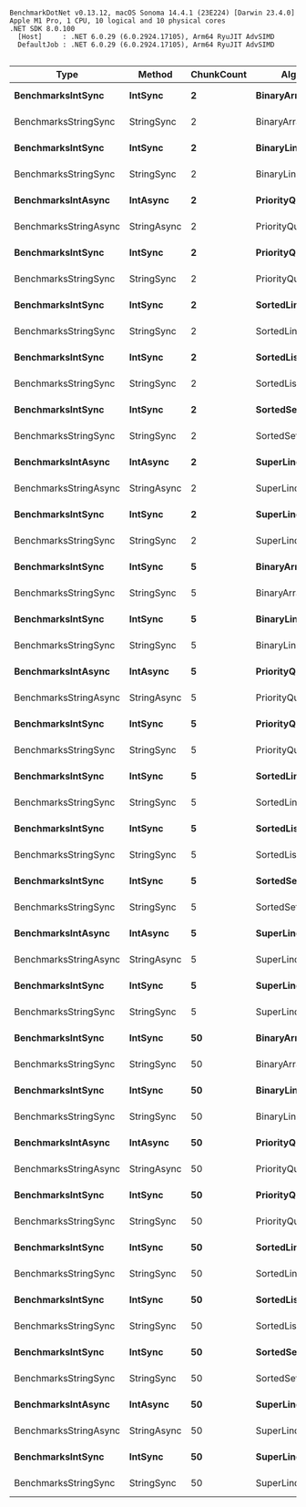 ```

BenchmarkDotNet v0.13.12, macOS Sonoma 14.4.1 (23E224) [Darwin 23.4.0]
Apple M1 Pro, 1 CPU, 10 logical and 10 physical cores
.NET SDK 8.0.100
  [Host]     : .NET 6.0.29 (6.0.2924.17105), Arm64 RyuJIT AdvSIMD
  DefaultJob : .NET 6.0.29 (6.0.2924.17105), Arm64 RyuJIT AdvSIMD


```
| Type                  | Method      | ChunkCount | Algorithm           | Mean       | Error     | StdDev    |
|---------------------- |------------ |----------- |-------------------- |-----------:|----------:|----------:|
| **BenchmarksIntSync**     | **IntSync**     | **2**          | **BinaryArray_Sync**    |   **6.321 ms** | **0.0075 ms** | **0.0063 ms** |
| BenchmarksStringSync  | StringSync  | 2          | BinaryArray_Sync    |  19.960 ms | 0.0346 ms | 0.0323 ms |
| **BenchmarksIntSync**     | **IntSync**     | **2**          | **BinaryLinked_Sync**   |   **5.090 ms** | **0.0080 ms** | **0.0066 ms** |
| BenchmarksStringSync  | StringSync  | 2          | BinaryLinked_Sync   |  19.587 ms | 0.0459 ms | 0.0407 ms |
| **BenchmarksIntAsync**    | **IntAsync**    | **2**          | **PriorityQueue_Async** |   **6.652 ms** | **0.0131 ms** | **0.0116 ms** |
| BenchmarksStringAsync | StringAsync | 2          | PriorityQueue_Async |  21.825 ms | 0.0352 ms | 0.0329 ms |
| **BenchmarksIntSync**     | **IntSync**     | **2**          | **PriorityQueue_Sync**  |   **2.604 ms** | **0.0037 ms** | **0.0035 ms** |
| BenchmarksStringSync  | StringSync  | 2          | PriorityQueue_Sync  |  16.199 ms | 0.0178 ms | 0.0158 ms |
| **BenchmarksIntSync**     | **IntSync**     | **2**          | **SortedLinked_Sync**   |   **3.943 ms** | **0.0069 ms** | **0.0061 ms** |
| BenchmarksStringSync  | StringSync  | 2          | SortedLinked_Sync   |  17.592 ms | 0.0221 ms | 0.0206 ms |
| **BenchmarksIntSync**     | **IntSync**     | **2**          | **SortedList_Sync**     |   **5.346 ms** | **0.0065 ms** | **0.0061 ms** |
| BenchmarksStringSync  | StringSync  | 2          | SortedList_Sync     |  18.943 ms | 0.0144 ms | 0.0121 ms |
| **BenchmarksIntSync**     | **IntSync**     | **2**          | **SortedSet_Sync**      |  **22.314 ms** | **0.0632 ms** | **0.0528 ms** |
| BenchmarksStringSync  | StringSync  | 2          | SortedSet_Sync      |  47.531 ms | 0.0960 ms | 0.0802 ms |
| **BenchmarksIntAsync**    | **IntAsync**    | **2**          | **SuperLinq_Async**     |   **8.336 ms** | **0.0353 ms** | **0.0294 ms** |
| BenchmarksStringAsync | StringAsync | 2          | SuperLinq_Async     |  23.479 ms | 0.0463 ms | 0.0410 ms |
| **BenchmarksIntSync**     | **IntSync**     | **2**          | **SuperLinq_Sync**      |   **2.050 ms** | **0.0396 ms** | **0.0370 ms** |
| BenchmarksStringSync  | StringSync  | 2          | SuperLinq_Sync      |  15.058 ms | 0.0176 ms | 0.0156 ms |
| **BenchmarksIntSync**     | **IntSync**     | **5**          | **BinaryArray_Sync**    |   **8.165 ms** | **0.0098 ms** | **0.0087 ms** |
| BenchmarksStringSync  | StringSync  | 5          | BinaryArray_Sync    |  31.820 ms | 0.0418 ms | 0.0349 ms |
| **BenchmarksIntSync**     | **IntSync**     | **5**          | **BinaryLinked_Sync**   |   **7.180 ms** | **0.0222 ms** | **0.0208 ms** |
| BenchmarksStringSync  | StringSync  | 5          | BinaryLinked_Sync   |  31.536 ms | 0.1702 ms | 0.1421 ms |
| **BenchmarksIntAsync**    | **IntAsync**    | **5**          | **PriorityQueue_Async** |   **7.406 ms** | **0.0087 ms** | **0.0073 ms** |
| BenchmarksStringAsync | StringAsync | 5          | PriorityQueue_Async |  43.089 ms | 0.0527 ms | 0.0493 ms |
| **BenchmarksIntSync**     | **IntSync**     | **5**          | **PriorityQueue_Sync**  |   **3.219 ms** | **0.0048 ms** | **0.0042 ms** |
| BenchmarksStringSync  | StringSync  | 5          | PriorityQueue_Sync  |  37.991 ms | 0.0524 ms | 0.0490 ms |
| **BenchmarksIntSync**     | **IntSync**     | **5**          | **SortedLinked_Sync**   |   **4.897 ms** | **0.0113 ms** | **0.0106 ms** |
| BenchmarksStringSync  | StringSync  | 5          | SortedLinked_Sync   |  31.242 ms | 0.0451 ms | 0.0422 ms |
| **BenchmarksIntSync**     | **IntSync**     | **5**          | **SortedList_Sync**     |   **6.745 ms** | **0.0081 ms** | **0.0071 ms** |
| BenchmarksStringSync  | StringSync  | 5          | SortedList_Sync     |  33.257 ms | 0.0905 ms | 0.0847 ms |
| **BenchmarksIntSync**     | **IntSync**     | **5**          | **SortedSet_Sync**      |  **25.909 ms** | **0.0468 ms** | **0.0438 ms** |
| BenchmarksStringSync  | StringSync  | 5          | SortedSet_Sync      |  76.137 ms | 0.1630 ms | 0.1525 ms |
| **BenchmarksIntAsync**    | **IntAsync**    | **5**          | **SuperLinq_Async**     |  **10.321 ms** | **0.0165 ms** | **0.0154 ms** |
| BenchmarksStringAsync | StringAsync | 5          | SuperLinq_Async     |  46.571 ms | 0.0974 ms | 0.0864 ms |
| **BenchmarksIntSync**     | **IntSync**     | **5**          | **SuperLinq_Sync**      |   **3.698 ms** | **0.0049 ms** | **0.0046 ms** |
| BenchmarksStringSync  | StringSync  | 5          | SuperLinq_Sync      |  38.459 ms | 0.0551 ms | 0.0489 ms |
| **BenchmarksIntSync**     | **IntSync**     | **50**         | **BinaryArray_Sync**    |  **13.756 ms** | **0.0227 ms** | **0.0212 ms** |
| BenchmarksStringSync  | StringSync  | 50         | BinaryArray_Sync    |  61.267 ms | 0.1201 ms | 0.1065 ms |
| **BenchmarksIntSync**     | **IntSync**     | **50**         | **BinaryLinked_Sync**   |  **22.065 ms** | **0.0480 ms** | **0.0449 ms** |
| BenchmarksStringSync  | StringSync  | 50         | BinaryLinked_Sync   |  68.802 ms | 0.2833 ms | 0.2650 ms |
| **BenchmarksIntAsync**    | **IntAsync**    | **50**         | **PriorityQueue_Async** |  **10.086 ms** | **0.0123 ms** | **0.0109 ms** |
| BenchmarksStringAsync | StringAsync | 50         | PriorityQueue_Async | 104.350 ms | 0.2020 ms | 0.1790 ms |
| **BenchmarksIntSync**     | **IntSync**     | **50**         | **PriorityQueue_Sync**  |   **5.986 ms** | **0.0127 ms** | **0.0118 ms** |
| BenchmarksStringSync  | StringSync  | 50         | PriorityQueue_Sync  |  99.656 ms | 0.1785 ms | 0.1670 ms |
| **BenchmarksIntSync**     | **IntSync**     | **50**         | **SortedLinked_Sync**   |  **14.718 ms** | **0.0176 ms** | **0.0165 ms** |
| BenchmarksStringSync  | StringSync  | 50         | SortedLinked_Sync   | 186.160 ms | 0.3243 ms | 0.2875 ms |
| **BenchmarksIntSync**     | **IntSync**     | **50**         | **SortedList_Sync**     |  **18.256 ms** | **0.0349 ms** | **0.0327 ms** |
| BenchmarksStringSync  | StringSync  | 50         | SortedList_Sync     | 200.775 ms | 0.3533 ms | 0.3304 ms |
| **BenchmarksIntSync**     | **IntSync**     | **50**         | **SortedSet_Sync**      |  **39.534 ms** | **0.0863 ms** | **0.0807 ms** |
| BenchmarksStringSync  | StringSync  | 50         | SortedSet_Sync      | 157.396 ms | 0.3194 ms | 0.2988 ms |
| **BenchmarksIntAsync**    | **IntAsync**    | **50**         | **SuperLinq_Async**     |  **33.014 ms** | **0.0650 ms** | **0.0608 ms** |
| BenchmarksStringAsync | StringAsync | 50         | SuperLinq_Async     | 374.167 ms | 0.5538 ms | 0.4624 ms |
| **BenchmarksIntSync**     | **IntSync**     | **50**         | **SuperLinq_Sync**      |  **27.100 ms** | **0.0306 ms** | **0.0287 ms** |
| BenchmarksStringSync  | StringSync  | 50         | SuperLinq_Sync      | 362.968 ms | 2.7470 ms | 3.3736 ms |
